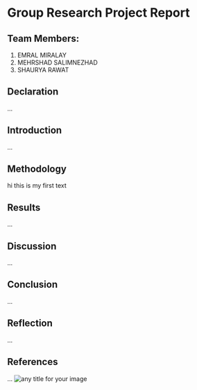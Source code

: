 # Group Research Project Report

## Team Members:
1. EMRAL MIRALAY
2. MEHRSHAD SALIMNEZHAD
3. SHAURYA RAWAT
 


## Declaration
... 

## Introduction
...

## Methodology
hi this is my first text


## Results
... 

## Discussion
... 

## Conclusion
... 

## Reflection
... 

## References
... 
![any title for your image](ht)